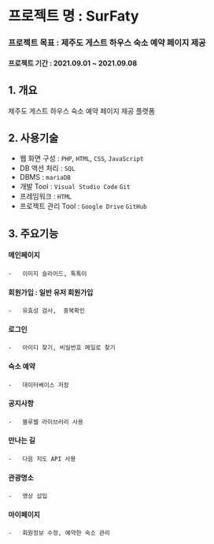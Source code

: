 # 프로젝트 명 : SurFaty 

### 프로젝트 목표 : 제주도 게스트 하우스 숙소 예약 페이지 제공

#### 프로젝트 기간 : 2021.09.01 ~ 2021.09.08   
      

## 1. 개요
제주도 게스트 하우스 숙소 예약 페이지 제공 플랫폼


## 2. 사용기술 
-   웹 화면 구성 : `PHP`, `HTML`, `CSS`, `JavaScript` 
-   DB 액션 처리 : `SQL`
-   DBMS : `mariaDB`
-   개발 Tool : `Visual Studio Code` `Git`
-   프레임워크 : `HTML`
-   프로젝트 관리 Tool : `Google Drive` `GitHub`

## 3. 주요기능
#### 메인페이지
    -   이미지 슬라이드, 톡톡이
#### 회원가입 : 일반 유저 회원가입
    -   유효성 검사,  중복확인
#### 로그인 
    -   아이디 찾기, 비밀번호 메일로 찾기
#### 숙소 예약
    -   데이터베이스 저장
#### 공지사항
    -   블루웹 라이브러리 사용
#### 만나는 길
    -   다음 지도 API 사용
#### 관광명소
    -   영상 삽입
#### 마이페이지
    -   회원정보 수정, 예약한 숙소 관리








